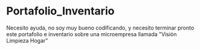 # Portafolio_Inventario
Necesito ayuda, no soy muy bueno codificando, y necesito terminar pronto este portafolio e inventario sobre una microempresa llamada "Visión Limpieza Hogar"
